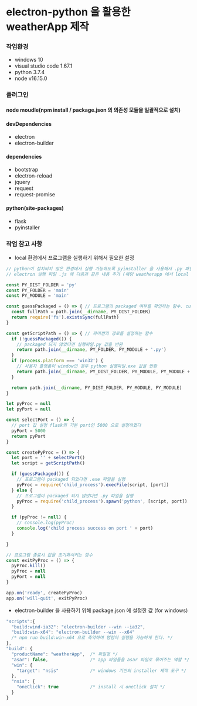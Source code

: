 # electron-python 을 활용한 weatherApp 제작

### 작업환경
- windows 10
- visual studio code 1.67.1
- python 3.7.4
- node v16.15.0

### 플러그인
#### node moudle(npm install / package.json 의 의존성 모듈을 일괄적으로 설치)
#### devDependencies
- electron
- electron-builder
#### dependencies
- bootstrap
- electron-reload
- jquery
- request
- request-promise

#### python(site-packages)
- flask
- pyinstaller

### 작업 참고 사항
* local 환경에서 프로그램을 실행하기 위해서 필요한 설정
```javascript
// python이 설치되지 않은 환경에서 실행 가능하도록 pyinstaller 을 사용해서 .py 파일을 .exe 파일로 변환
// electron 실행 파일 .js 에 다음과 같은 내용 추가 (해당 weatherapp 에서 local server는 flask를 사용하였습니다)

const PY_DIST_FOLDER = 'py'
const PY_FOLDER = 'main'
const PY_MODULE = 'main'

const guessPackaged = () => { // 프로그램의 packaged 여부를 확인하는 함수. currentFolder/PY_DIST_FOLDER 정보의 존재 여부를 판별한다
  const fullPath = path.join(__dirname, PY_DIST_FOLDER)
  return require('fs').existsSync(fullPath)
}

const getScriptPath = () => { // 파이썬의 경로를 설정하는 함수
  if (!guessPackaged()) {
    // packaged 되지 않았다면 실행파일.py 값을 반환
    return path.join(__dirname, PY_FOLDER, PY_MODULE + '.py')
  }
  if (process.platform === 'win32') {
    // 사용자 플랫폼이 window인 경우 python 실행파일.exe 값을 반환
    return path.join(__dirname, PY_DIST_FOLDER, PY_MODULE, PY_MODULE + '.exe')
  }

  return path.join(__dirname, PY_DIST_FOLDER, PY_MODULE, PY_MODULE)
}

let pyProc = null
let pyPort = null

const selectPort = () => {
  // port 값 설정 flask의 기본 port인 5000 으로 설정하였다
  pyPort = 5000
  return pyPort
}

const createPyProc = () => {
  let port = '' + selectPort()
  let script = getScriptPath()

  if (guessPackaged()) {
    // 프로그램이 packaged 되었다면 .exe 파일을 실행
    pyProc = require('child_process').execFile(script, [port])
  } else {
    // 프로그램이 packaged 되지 않았다면 .py 파일을 실행
    pyProc = require('child_process').spawn('python', [script, port])
  }

  if (pyProc != null) {
    // console.log(pyProc)
    console.log('child process success on port ' + port)
  }

}

// 프로그램 종료시 값을 초기화시키는 함수
const exitPyProc = () => {
  pyProc.kill()
  pyProc = null
  pyPort = null
}

app.on('ready', createPyProc)
app.on('will-quit', exitPyProc)
```

* electron-builder 을 사용하기 위해 package.json 에 설정한 값 (for windows)
```javascript
"scripts":{
  "build:wind-ia32": "electron-builder --win --ia32",
  "build:win-x64": "electron-builder --win --x64"
  /* npm run build:win-x64 으로 축약하여 명령어 실행을 가능하게 한다. */
},
"build": {
  "productName": "weatherApp",  /* 파일명 */
  "asar": false,                /* app 파일들을 asar 파일로 묶어주는 역할 */
  "win": {
    "target": "nsis"            /* windows 기반의 installer 제작 도구 */
  },
  "nsis": {
    "oneClick": true            /* install 시 oneClick 설치 */
  }
}
```
